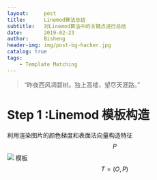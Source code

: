 ```yaml
---
layout:     post
title:      Linemod算法总结
subtitle:   对Linemod算法中的关键点进行总结
date:       2019-02-23
author:     Bisheng
header-img: img/post-bg-hacker.jpg
catalog: true
tags:
    - Template Matching
---
```


> “昨夜西风凋碧树。独上高楼，望尽天涯路。”
> 
>
> 

# Step 1 :Linemod 模板构造
利用渲染图片的颜色梯度和表面法向量构造特征$$P$$
![](https://i.loli.net/2019/02/23/5c714e83c95af.png)
模板$$T=(O,P)$$



<head>
    <script src="https://cdn.mathjax.org/mathjax/latest/MathJax.js?config=TeX-AMS-MML_HTMLorMML" type="text/javascript"></script>
    <script type="text/x-mathjax-config">
        MathJax.Hub.Config({
            tex2jax: {
            skipTags: ['script', 'noscript', 'style', 'textarea', 'pre'],
            inlineMath: [['$','$']]
            }
        });
    </script>
</head>